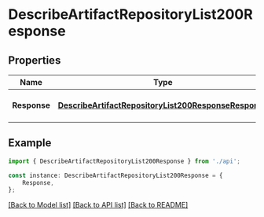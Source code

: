 # DescribeArtifactRepositoryList200Response


## Properties

Name | Type | Description | Notes
------------ | ------------- | ------------- | -------------
**Response** | [**DescribeArtifactRepositoryList200ResponseResponse**](DescribeArtifactRepositoryList200ResponseResponse.md) |  | [optional] [default to undefined]

## Example

```typescript
import { DescribeArtifactRepositoryList200Response } from './api';

const instance: DescribeArtifactRepositoryList200Response = {
    Response,
};
```

[[Back to Model list]](../README.md#documentation-for-models) [[Back to API list]](../README.md#documentation-for-api-endpoints) [[Back to README]](../README.md)
